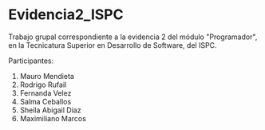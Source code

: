 # Evidencia2_ISPC
Trabajo grupal correspondiente a la evidencia 2 del módulo "Programador", en la Tecnicatura Superior en Desarrollo de Software, del ISPC.

Participantes:

1. Mauro Mendieta  
2. Rodrigo Rufail  
3. Fernanda Velez  
4. Salma Ceballos  
5. Sheila Abigail Diaz  
6. Maximiliano Marcos
